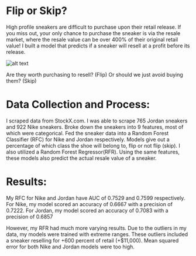# Flip or Skip?

High profile sneakers are difficult to purchase upon their retail release. If you miss out, your only chance to purchase the sneaker is via the resale market, where the resale value can be over 400% of their original retail value! I built a model that predicts if a sneaker will resell at a profit before its release.

![alt text](https://drive.google.com/file/d/1XzR-qzMD8U7X2nv_TONsPaX1LumVJwXO/view)

Are they worth purchasing to resell? (Flip)
Or should we just avoid buying them? (Skip)

# Data Collection and Process:
I scraped data from StockX.com. I was able to scrape 765 Jordan sneakers and 922 Nike sneakers. Broke down the sneakers into 9 features, most of which were categorical. Fed the sneaker data into a Random Forest Classifier (RFC)  for Nike and Jordan respectively. Models give out a percentage of which class the shoe will belong to, flip or not flip (skip). I also utilized a Random Forest Regressor(RFR). Using the same features, these models also predict the actual resale value of a sneaker.

# Results:
My RFC for Nike and Jordan have AUC of 0.7529 and 0.7599 respectively. For Nike, my model scored an accuracy of 0.6667 with a precision of 0.7222. For Jordan, my model scored an accuracy of 0.7083 with a precision of 0.6857

However, my RFR had much more varying results. Due to the outliers in my data, my models were trained  with extreme ranges. These outliers included a sneaker reselling for +600 percent of retail (+\$11,000). Mean squared error for both Nike and Jordan models were too high.


